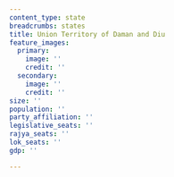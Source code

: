 ```yaml
---
content_type: state
breadcrumbs: states
title: Union Territory of Daman and Diu
feature_images:
  primary:
    image: ''
    credit: ''
  secondary:
    image: ''
    credit: ''
size: ''
population: ''
party_affiliation: ''
legislative_seats: ''
rajya_seats: ''
lok_seats: ''
gdp: ''

---
```

